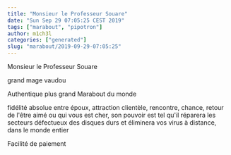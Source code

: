 ```yaml
---
title: "Monsieur le Professeur Souare"
date: "Sun Sep 29 07:05:25 CEST 2019"
tags: ["marabout", "pipotron"]
author: m1ch3l
categories: ["generated"]
slug: "marabout/2019-09-29-07:05:25"
---
```


Monsieur le Professeur Souare

grand mage vaudou

Authentique plus grand Marabout du monde

fidélité absolue entre époux, attraction clientèle, rencontre, chance, retour de l'être aimé ou qui vous est cher, son pouvoir est tel qu'il réparera les secteurs défectueux des disques durs et éliminera vos virus à distance, dans le monde entier

Facilité de paiement
